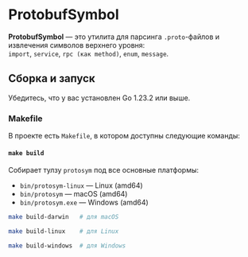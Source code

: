 # ProtobufSymbol

**ProtobufSymbol** — это утилита для парсинга `.proto`-файлов и извлечения символов верхнего уровня:  
`import`, `service`, `rpc (как method)`, `enum`, `message`.

## Сборка и запуск
Убедитесь, что у вас установлен Go 1.23.2 или выше.

### Makefile

В проекте есть `Makefile`, в котором доступны следующие команды:

#### `make build`

Собирает тулзу `protosym` под все основные платформы:

- `bin/protosym-linux` — Linux (amd64)
- `bin/protosym` — macOS (amd64)
- `bin/protosym.exe` — Windows (amd64)

```bash
make build-darwin   # для macOS
```
```bash
make build-linux    # для Linux
```
```bash
make build-windows  # для Windows
```
